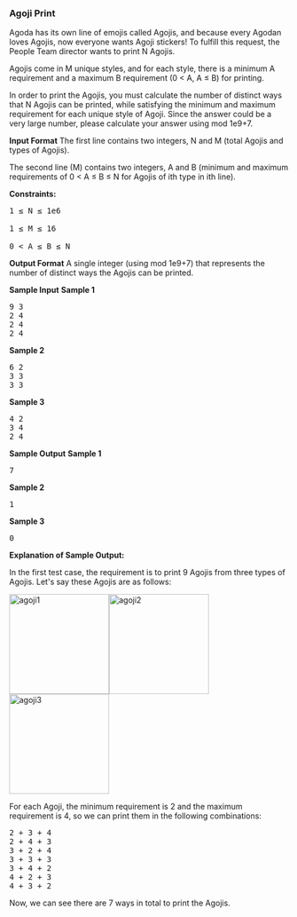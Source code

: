 <h3>Agoji Print</h3>
Agoda has its own line of emojis called Agojis, and because every Agodan loves Agojis, now everyone wants Agoji stickers! To fulfill this request, the People Team director wants to print N Agojis.

Agojis come in M unique styles, and for each style, there is a minimum A requirement and a maximum B requirement (0 < A, A ≤ B) for printing.

In order to print the Agojis, you must calculate the number of distinct ways that N Agojis can be printed, while satisfying the minimum and maximum requirement for each unique style of Agoji. Since the answer could be a very large number, please calculate your answer using mod 1e9+7.

<b>Input Format</b>
The first line contains two integers, N and M (total Agojis and types of Agojis).

The second line (M) contains two integers, A and B (minimum and maximum requirements of 0 < A ≤ B ≤ N for Agojis of ith type in ith line).

<b>Constraints:</b>
<pre>
1 ≤ N ≤ 1e6

1 ≤ M ≤ 16

0 < A ≤ B ≤ N
</pre>
<b>Output Format</b>
A single integer (using mod 1e9+7) that represents the number of distinct ways the Agojis can be printed.

<b>Sample Input</b>
<b>Sample 1</b>
<pre>9 3
2 4
2 4
2 4</pre>
<b>Sample 2</b>
<pre>
6 2
3 3
3 3</pre>
<b>Sample 3</b>
<pre>4 2
3 4
2 4</pre>
<b>Sample Output</b>
<b>Sample 1</b>
<pre>
7
</pre>
<b>Sample 2</b>
<pre>
1
</pre>
<b>Sample 3</b>
<pre>
0
</pre>
<b>Explanation of Sample Output:</b>

In the first test case, the requirement is to print 9 Agojis from three types of Agojis. Let's say these Agojis are as follows:

<img width="180" alt="agoji1" src="https://user-images.githubusercontent.com/46283159/126032516-f4246c73-a2bb-4266-9e47-106c7165e16f.png"><img width="180" alt="agoji2" src="https://user-images.githubusercontent.com/46283159/126032490-658c928e-b27b-471b-b1a0-942a4a67e8e5.png"><img width="180" alt="agoji3" src="https://user-images.githubusercontent.com/46283159/126032492-02307893-d8b0-4774-9f83-7fdb715362df.png">

For each Agoji, the minimum requirement is 2 and the maximum requirement is 4, so we can print them in the following combinations:
<pre>
2 + 3 + 4
2 + 4 + 3
3 + 2 + 4
3 + 3 + 3
3 + 4 + 2
4 + 2 + 3
4 + 3 + 2
</pre>

Now, we can see there are 7 ways in total to print the Agojis.
